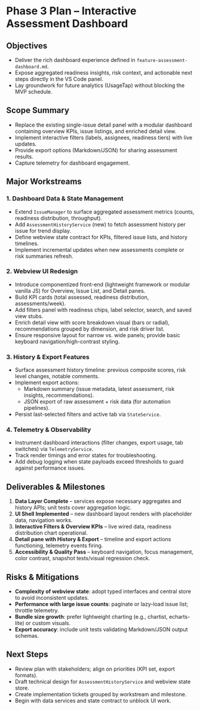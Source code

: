 # Phase 3 Plan – Interactive Assessment Dashboard

## Objectives
- Deliver the rich dashboard experience defined in `feature-assessment-dashboard.md`.
- Expose aggregated readiness insights, risk context, and actionable next steps directly in the VS Code panel.
- Lay groundwork for future analytics (UsageTap) without blocking the MVP schedule.

## Scope Summary
- Replace the existing single-issue detail panel with a modular dashboard containing overview KPIs, issue listings, and enriched detail view.
- Implement interactive filters (labels, assignees, readiness tiers) with live updates.
- Provide export options (Markdown/JSON) for sharing assessment results.
- Capture telemetry for dashboard engagement.

## Major Workstreams

### 1. Dashboard Data & State Management
- Extend `IssueManager` to surface aggregated assessment metrics (counts, readiness distribution, throughput).
- Add `AssessmentHistoryService` (new) to fetch assessment history per issue for trend display.
- Define webview state contract for KPIs, filtered issue lists, and history timelines.
- Implement incremental updates when new assessments complete or risk summaries refresh.

### 2. Webview UI Redesign
- Introduce componentized front-end (lightweight framework or modular vanilla JS) for Overview, Issue List, and Detail panes.
- Build KPI cards (total assessed, readiness distribution, assessments/week).
- Add filters panel with readiness chips, label selector, search, and saved view stubs.
- Enrich detail view with score breakdown visual (bars or radial), recommendations grouped by dimension, and risk driver list.
- Ensure responsive layout for narrow vs. wide panels; provide basic keyboard navigation/high-contrast styling.

### 3. History & Export Features
- Surface assessment history timeline: previous composite scores, risk level changes, notable comments.
- Implement export actions:
  - Markdown summary (issue metadata, latest assessment, risk insights, recommendations).
  - JSON export of raw assessment + risk data (for automation pipelines).
- Persist last-selected filters and active tab via `StateService`.

### 4. Telemetry & Observability
- Instrument dashboard interactions (filter changes, export usage, tab switches) via `TelemetryService`.
- Track render timings and error states for troubleshooting.
- Add debug logging when state payloads exceed thresholds to guard against performance issues.

## Deliverables & Milestones
1. **Data Layer Complete** – services expose necessary aggregates and history APIs; unit tests cover aggregation logic.
2. **UI Shell Implemented** – new dashboard layout renders with placeholder data, navigation works.
3. **Interactive Filters & Overview KPIs** – live wired data, readiness distribution chart operational.
4. **Detail pane with History & Export** – timeline and export actions functioning, telemetry events firing.
5. **Accessibility & Quality Pass** – keyboard navigation, focus management, color contrast, snapshot tests/visual regression check.

## Risks & Mitigations
- **Complexity of webview state**: adopt typed interfaces and central store to avoid inconsistent updates.
- **Performance with large issue counts**: paginate or lazy-load issue list; throttle telemetry.
- **Bundle size growth**: prefer lightweight charting (e.g., chartist, echarts-lite) or custom visuals.
- **Export accuracy**: include unit tests validating Markdown/JSON output schemas.

## Next Steps
- Review plan with stakeholders; align on priorities (KPI set, export formats).
- Draft technical design for `AssessmentHistoryService` and webview state store.
- Create implementation tickets grouped by workstream and milestone.
- Begin with data services and state contract to unblock UI work.
